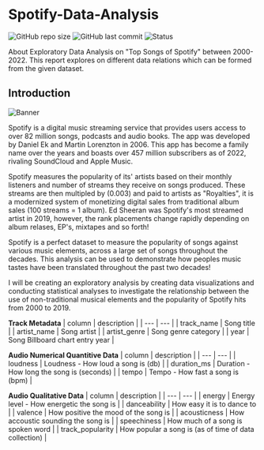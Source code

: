 # Spotify-Data-Analysis

![GitHub repo size](https://img.shields.io/github/repo-size/Syed-Sarfaraz-Ahmed/Spotify-Data-Analysis?logo=github)
![GitHub last commit](https://custom-icon-badges.demolab.com/github/last-commit/Syed-Sarfaraz-Ahmed/Spotify-Data-Analysis?logo=history&logoColor=white)
![Status](https://img.shields.io/badge/Status-Completed-brightgreen?logo=github) 

About Exploratory Data Analysis on "Top Songs of Spotify" between 2000-2022. This report explores on different data relations which can be formed from the given dataset.

## Introduction

![Banner](https://logosmarcas.net/wp-content/uploads/2020/09/Spotify-Emblema.png)

Spotify is a digital music streaming service that provides users access to over 82 million songs, podcasts and audio books. The app was developed by Daniel Ek and Martin Lorenzton in 2006. This app has become a family name over the years and boasts over 457 million subscribers as of 2022, rivaling SoundCloud and Apple Music. 

Spotify measures the popularity of its' artists based on their monthly listeners and number of streams they receive on songs produced. These streams are then multipled by (0.003) and paid to artists as "Royalties", it is a modernized system of monetizing digital sales from traditional album sales (100 streams = 1 album). Ed Sheeran was Spotify's most streamed artist in 2019, however, the rank placements change rapidly depending on album relases, EP's, mixtapes and so forth!

Spotify is a perfect dataset to measure the popularity of songs against various music elements, across a large set of songs throughout the decades. This analysis can be used to demonstrate how peoples music tastes have been translated throughout the past two decades!

I will be creating an exploratory analysis by creating data visualizations and conducting statistical analyses to investigate the relationship between the use of non-traditional musical elements and the popularity of Spotify hits from 2000 to 2019.

**Track Metadata**
| column | description |
| --- | --- |
| track_name | Song title |
| artist_name | Song artist |
| artist_genre | Song genre category |
| year | Song Billboard chart entry year |

**Audio Numerical Quantitive Data**
| column | description |
| --- | --- |
| loudness | Loudness - How loud a song is (db) |
| duration_ms | Duration - How long the song is (seconds) |
| tempo | Tempo - How fast a song is (bpm) |

**Audio Qualitative Data**
| column | description |
| --- | --- |
| energy | Energy level - How energetic the song is |
| danceability | How easy it is to dance to |
| valence | How positive the mood of the song is |
| acousticness | How accoustic sounding the song is |
| speechiness | How much of a song is spoken word |
| track_popularity |  How popular a song is (as of time of data collection) |
